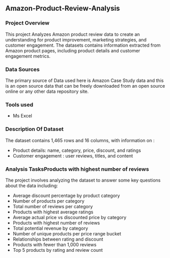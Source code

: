 ## Amazon-Product-Review-Analysis
### Project Overview
This project Analyzes Amazon product review data to create an understanding for product improvement, marketing strategies, and customer engagement. The datasets contains information extracted from Amazon product pages, including product details and customer engagement metrics.
### Data Sources
The primary source of Data used here is Amazon Case Study data and this is an open source data that can be freely downloaded from an open source online or any other data repository site.
### Tools used
- Ms Excel
### Description Of Dataset
The dataset contains 1,465 rows and 16 columns, with information on :
- Product details: name, category, price, discount, and ratings
- Customer engagement : user reviews, titles, and content
### Analysis TasksProducts with highest number of reviews
The project involves analyzing the dataset to answer some key questions about the data including:
- Average discount percentage by product category
- Number of products per category
- Total number of reviews per category
- Products with highest average ratings
- Average actual price vs discounted price by category
- Products with highest number of reviews
- Total potential revenue by category
- Number of unique products per price range bucket
- Relationships between rating and discount
- Products with fewer than 1,000 reviews
- Top 5 products by rating and review count
